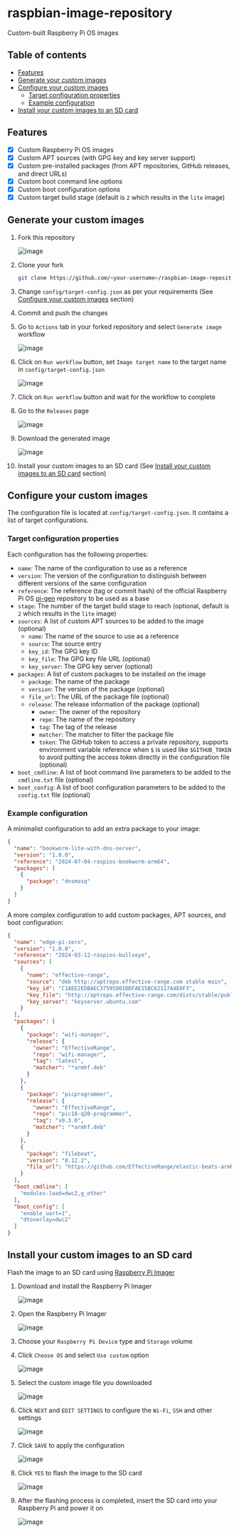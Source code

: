 # raspbian-image-repository

Custom-built Raspberry Pi OS images

## Table of contents

- [Features](#features)
- [Generate your custom images](#generate-your-custom-images)
- [Configure your custom images](#configure-your-custom-images)
    - [Target configuration properties](#target-configuration-properties)
    - [Example configuration](#example-configuration)
- [Install your custom images to an SD card](#install-your-custom-images-to-an-sd-card)

## Features

- [x] Custom Raspberry Pi OS images
- [x] Custom APT sources (with GPG key and key server support)
- [x] Custom pre-installed packages (from APT repositories, GitHub releases, and direct URLs)
- [x] Custom boot command line options
- [x] Custom boot configuration options
- [x] Custom target build stage (default is `2` which results in the `lite` image)

## Generate your custom images

1. Fork this repository

   ![image](https://github.com/EffectiveRange/raspbian-image-repository/assets/171684354/a61f2969-2638-421f-8851-c55a77d798cd)

2. Clone your fork
    ```bash
    git clone https://github.com/<your-username>/raspbian-image-repository.git
    ```

3. Change `config/target-config.json` as per your requirements
   (See [Configure your custom images](#configure-your-custom-images) section)

4. Commit and push the changes

5. Go to `Actions` tab in your forked repository and select `Generate image` workflow

   ![image](https://github.com/EffectiveRange/raspbian-image-repository/assets/171684354/abbe853a-95c2-4ecc-a8f5-0a2a10a87125)

6. Click on `Run workflow` button, set `Image target name` to the target name in `config/target-config.json`

   ![image](https://github.com/EffectiveRange/raspbian-image-repository/assets/171684354/9a65fed0-3993-423b-ae3a-548c0f55c641)

7. Click on `Run workflow` button and wait for the workflow to complete

8. Go to the `Releases` page

   ![image](https://github.com/EffectiveRange/raspbian-image-repository/assets/171684354/ab810caf-7e4c-4b7a-a97c-9476379b5f56)

9. Download the generated image

   ![image](https://github.com/EffectiveRange/raspbian-image-repository/assets/171684354/ff6c209f-4f08-457f-89a2-aa6f43aeab3f)

10. Install your custom images to an SD card
    (See [Install your custom images to an SD card](#install-your-custom-images-to-an-sd-card) section)

## Configure your custom images

The configuration file is located at `config/target-config.json`. It contains a list of target configurations.

### Target configuration properties

Each configuration has the following properties:

- `name`: The name of the configuration to use as a reference
- `version`: The version of the configuration to distinguish between different versions of the same configuration
- `reference`: The reference (tag or commit hash) of the official Raspberry Pi
  OS [pi-gen](https://github.com/RPi-Distro/pi-gen.git) repository to be used as a base
- `stage`: The number of the target build stage to reach (optional, default is `2` which results in the `lite` image)
- `sources`: A list of custom APT sources to be added to the image (optional)
    - `name`: The name of the source to use as a reference
    - `source`: The source entry
    - `key_id`: The GPG key ID
    - `key_file`: The GPG key file URL (optional)
    - `key_server`: The GPG key server (optional)
- `packages`: A list of custom packages to be installed on the image
    - `package`: The name of the package
    - `version`: The version of the package (optional)
    - `file_url`: The URL of the package file (optional)
    - `release`: The release information of the package (optional)
        - `owner`: The owner of the repository
        - `repo`: The name of the repository
        - `tag`: The tag of the release
        - `matcher`: The matcher to filter the package file
        - `token`: The GitHub token to access a private repository, supports environment variable reference when `$` is
          used like `$GITHUB_TOKEN` to avoid putting the access token directly in the configuration file (optional)
- `boot_cmdline`: A list of boot command line parameters to be added to the `cmdline.txt` file (optional)
- `boot_config`: A list of boot configuration parameters to be added to the `config.txt` file (optional)

### Example configuration

A minimalist configuration to add an extra package to your image:

```json
{
  "name": "bookworm-lite-with-dns-server",
  "version": "1.0.0",
  "reference": "2024-07-04-raspios-bookworm-arm64",
  "packages": [
    {
      "package": "dnsmasq"
    }
  ]
}
```

A more complex configuration to add custom packages, APT sources, and boot configuration:

```json
{
  "name": "edge-pi-zero",
  "version": "1.0.0",
  "reference": "2024-03-12-raspios-bullseye",
  "sources": [
    {
      "name": "effective-range",
      "source": "deb http://aptrepo.effective-range.com stable main",
      "key_id": "C1AEE2EDBAEC37595801DDFAE15BC62117A4E0F3",
      "key_file": "http://aptrepo.effective-range.com/dists/stable/public.key",
      "key_server": "keyserver.ubuntu.com"
    }
  ],
  "packages": [
    {
      "package": "wifi-manager",
      "release": {
        "owner": "EffectiveRange",
        "repo": "wifi-manager",
        "tag": "latest",
        "matcher": "*armhf.deb"
      }
    },
    {
      "package": "picprogrammer",
      "release": {
        "owner": "EffectiveRange",
        "repo": "pic18-q20-programmer",
        "tag": "v0.3.0",
        "matcher": "*armhf.deb"
      }
    },
    {
      "package": "filebeat",
      "version": "8.12.2",
      "file_url": "https://github.com/EffectiveRange/elastic-beats-armhf-deb/releases/download/v8.12.2/filebeat-8.12.2-armv7l.deb"
    }
  ],
  "boot_cmdline": [
    "modules-load=dwc2,g_ether"
  ],
  "boot_config": [
    "enable_uart=1",
    "dtoverlay=dwc2"
  ]
}
```

## Install your custom images to an SD card

Flash the image to an SD card using [Raspberry Pi Imager](https://www.raspberrypi.org/software/)

1. Download and install the Raspberry Pi Imager

   ![image](https://github.com/EffectiveRange/raspbian-image-repository/assets/171684354/f255a426-f909-4625-a15d-9515e804050e)

2. Open the Raspberry Pi Imager

   ![image](https://github.com/EffectiveRange/raspbian-image-repository/assets/171684354/65ec51a5-bc7a-42fb-ade0-ae8794420d4d)

3. Choose your `Raspberry Pi Device` type and `Storage` volume

4. Click `Choose OS` and select `Use custom` option

   ![image](https://github.com/EffectiveRange/raspbian-image-repository/assets/171684354/82eed8c7-9af3-42fe-94d9-7d2fab07e430)

5. Select the custom image file you downloaded

   ![image](https://github.com/EffectiveRange/raspbian-image-repository/assets/171684354/7e51ee4d-eb73-4c8a-b102-9202baff4d7a)

6. Click `NEXT` and `EDIT SETTINGS` to configure the `Wi-Fi`, `SSH` and other settings

   ![image](https://github.com/EffectiveRange/raspbian-image-repository/assets/171684354/b442515d-ed16-4b85-b53d-1f1d2e114ea2)

7. Click `SAVE` to apply the configuration

   ![image](https://github.com/EffectiveRange/raspbian-image-repository/assets/171684354/815201d4-fe96-45e6-8ed9-66432643d7e4)

8. Click `YES` to flash the image to the SD card

   ![image](https://github.com/EffectiveRange/raspbian-image-repository/assets/171684354/17da86f8-8ee4-4e13-a833-dbba717af63a)

9. After the flashing process is completed, insert the SD card into your Raspberry Pi and power it on

   ![image](https://github.com/EffectiveRange/raspbian-image-repository/assets/171684354/ce647b31-3e07-4cd8-a2be-db250da62649)
